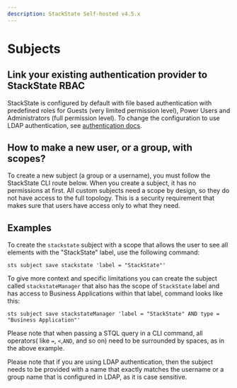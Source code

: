 ```yaml
---
description: StackState Self-hosted v4.5.x
---
```


# Subjects

## Link your existing authentication provider to StackState RBAC

StackState is configured by default with file based authentication with predefined roles for Guests \(very limited permission level\), Power Users and Administrators \(full permission level\). To change the configuration to use LDAP authentication, see [authentication docs](../authentication/).

## How to make a new user, or a group, with scopes?

To create a new subject \(a group or a username\), you must follow the StackState CLI route below. When you create a subject, it has no permissions at first. All custom subjects need a scope by design, so they do not have access to the full topology. This is a security requirement that makes sure that users have access only to what they need.

## Examples

To create the `stackstate` subject with a scope that allows the user to see all elements with the "StackState" label, use the following command:

```text
sts subject save stackstate 'label = "StackState"'
```

To give more context and specific limitations you can create the subject called `stackstateManager` that also has the scope of `StackState` label and has access to Business Applications within that label, command looks like this:

```text
sts subject save stackstateManager 'label = "StackState" AND type = "Business Application"'
```

Please note that when passing a STQL query in a CLI command, all operators\( like `=`, `<`,`AND`, and so on\) need to be surrounded by spaces, as in the above example.

Please note that if you are using LDAP authentication, then the subject needs to be provided with a name that exactly matches the username or a group name that is configured in LDAP, as it is case sensitive.

